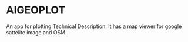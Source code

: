 # AIGEOPLOT
 An app for plotting Technical Description. It has a map viewer for google sattelite image and OSM. 
